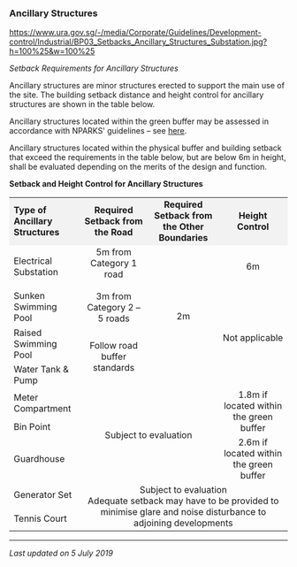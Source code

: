 ### Ancillary Structures

<https://www.ura.gov.sg/-/media/Corporate/Guidelines/Development-control/Industrial/BP03_Setbacks_Ancillary_Structures_Substation.jpg?h=100%25&w=100%25>

*Setback Requirements for Ancillary Structures*

Ancillary structures are minor structures erected to support the main
use of the site. The building setback distance and height control for
ancillary structures are shown in the table below.

Ancillary structures located within the green buffer may be assessed in
accordance with NPARKS' guidelines – see <a
href="https://www.nparks.gov.sg/partner-us/development-plan-submission/guidelines-on-greenery-provision-and-tree-conservation-for-developments"
target="_blank">here</a>.

Ancillary structures located within the physical buffer and building
setback that exceed the requirements in the table below, but are below
6m in height, shall be evaluated depending on the merits of the design
and function.

**Setback and Height Control for Ancillary Structures**

<table>
<colgroup>
<col style="width: 25%" />
<col style="width: 25%" />
<col style="width: 25%" />
<col style="width: 25%" />
</colgroup>
<tbody>
<tr class="odd">
<td style="width: 25%; background-color: #f2f2f2"><strong>Type of
Ancillary Structures</strong></td>
<td
style="text-align: center; width: 25%; background-color: #f2f2f2;"><strong>Required
Setback from the Road</strong><br />
</td>
<td
style="text-align: center; width: 25%; background-color: #f2f2f2;"><strong>Required
Setback from the Other Boundaries</strong></td>
<td
style="text-align: center; width: 25%; background-color: #f2f2f2;"><strong>Height
Control</strong></td>
</tr>
<tr class="even">
<td><p>Electrical Substation</p></td>
<td rowspan="2" style="text-align: center;">5m from Category 1
road<br />
<br />
3m from Category 2 – 5 roads</td>
<td rowspan="4" style="text-align: center;">2m</td>
<td style="text-align: center;">6m</td>
</tr>
<tr class="odd">
<td>Sunken Swimming Pool</td>
<td rowspan="3" style="text-align: center;">Not applicable</td>
</tr>
<tr class="even">
<td>Raised Swimming Pool</td>
<td rowspan="2" style="text-align: center;">Follow road buffer
standards</td>
</tr>
<tr class="odd">
<td>Water Tank &amp; Pump</td>
</tr>
<tr class="even">
<td>Meter Compartment</td>
<td colspan="2" rowspan="3" style="text-align: center;">Subject to
evaluation</td>
<td rowspan="2" style="text-align: center;">1.8m if located within the
green buffer</td>
</tr>
<tr class="odd">
<td>Bin Point</td>
</tr>
<tr class="even">
<td>Guardhouse</td>
<td style="text-align: center;">2.6m if located within the green
buffer</td>
</tr>
<tr class="odd">
<td>Generator Set</td>
<td colspan="3" rowspan="2" style="text-align: center;">Subject to
evaluation<br />
Adequate setback may have to be provided to minimise glare and noise
disturbance to adjoining developments</td>
</tr>
<tr class="even">
<td>Tennis Court</td>
</tr>
</tbody>
</table>

  

------------------------------------------------------------------------

*Last updated on 5 July 2019*

### 
